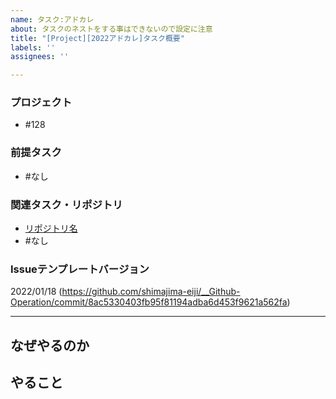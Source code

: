 ```yaml
---
name: タスク:アドカレ
about: タスクのネストをする事はできないので設定に注意
title: "[Project][2022アドカレ]タスク概要"
labels: ''
assignees: ''

---
```


### プロジェクト
- #128

### 前提タスク
- #なし

### 関連タスク・リポジトリ
-  [リポジトリ名](https://github.com/shimajima-eiji/)
- #なし

### Issueテンプレートバージョン
2022/01/18 (https://github.com/shimajima-eiji/__Github-Operation/commit/8ac5330403fb95f81194adba6d453f9621a562fa)

---

## なぜやるのか


## やること
